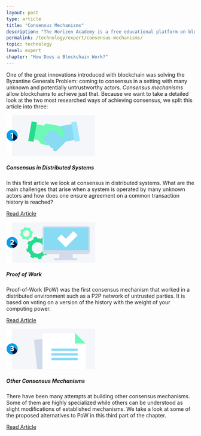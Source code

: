 ```yaml
---
layout: post
type: article
title: "Consensus Mechanisms"
description: "The Horizen Academy is a free educational platform on blockchain technology, cryptocurrency, and privacy. This chapter is is not available yet. We add content frequently, sign up for our newsletter for notifications when it's released."
permalink: /technology/expert/consensus-mechanisms/
topic: technology
level: expert
chapter: "How Does a Blockchain Work?"
---
```


One of the great innovations introduced with blockchain was solving the Byzantine Generals Problem: coming to consensus in a setting with many unknown and potentially untrustworthy actors. *Consensus mechanisms* allow blockchains to achieve just that.
Because we want to take a detailed look at the two most researched ways of achieving consensus, we split this article into three: 

<div class="row mt-5">
    <div class="col-md-3">
        <a href="{{ site.baseurl }}{% post_url /technology/expert/2022-02-05-1-consensus-in-distributed-systems %}">
            <img src="/assets/post_files/technology/expert/2.4.0-consensus/consensus.png" alt="Consensus in Distributed Systems" />
        </a>
    </div>
    <div class="col-md-9">
        <h5 class="intro-article-title">Consensus in Distributed Systems</h5>
        <p class="mb-1">
            In this first article we look at consensus in distributed systems. What are the main challenges that arise when a system is operated by many unknown actors and how does one ensure agreement on a common transaction history is reached?
        </p>
        <p class="mb-0">
            <a class="font-weight-bold" href="{{ site.baseurl }}{% post_url /technology/expert/2022-02-05-1-consensus-in-distributed-systems %}">Read Article</a>
        </p>
    </div>
</div>

<div class="row mt-5">
    <div class="col-md-3">
        <a href="{{ site.baseurl }}{% post_url /technology/expert/2022-02-05-2-proof-of-work %}">
            <img src="/assets/post_files/technology/expert/2.4.0-consensus/pow.png" alt="Proof of Work" />
        </a>
    </div>
    <div class="col-md-9">
        <h5 class="intro-article-title">Proof of Work</h5>
        <p class="mb-1">
            Proof-of-Work (PoW) was the first consensus mechanism that worked in a distributed environment such as a P2P network of untrusted parties. It is based on voting on a version of the history with the weight of your computing power.
        </p>
        <p class="mb-0">
            <a class="font-weight-bold" href="{{ site.baseurl }}{% post_url /technology/expert/2022-02-05-2-proof-of-work %}">Read Article</a>
        </p>
    </div>
</div>

<div class="row mt-5">
    <div class="col-md-3">
        <a href="{{ site.baseurl }}{% post_url /technology/expert/2022-02-05-3-other-consensus-mechanisms %}">
            <img src="/assets/post_files/technology/expert/2.4.0-consensus/other.png" alt="Other Consensus Mechanisms" />
        </a>
    </div>
    <div class="col-md-9">
        <h5 class="intro-article-title">Other Consensus Mechanisms</h5>
        <p class="mb-1">
            There have been many attempts at building other consensus mechanisms. Some of them are highly specialized while others can be understood as slight modifications of established mechanisms. We take a look at some of the proposed alternatives to PoW in this third part of the chapter.
        </p>
        <p class="mb-0">
            <a class="font-weight-bold" href="{{ site.baseurl }}{% post_url /technology/expert/2022-02-05-3-other-consensus-mechanisms %}">Read Article</a>
        </p>
    </div>
</div>
